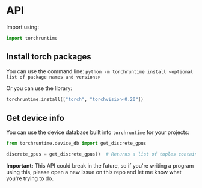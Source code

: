 # API
Import using:
```py
import torchruntime
```

## Install torch packages
You can use the command line:
`python -m torchruntime install <optional list of package names and versions>`

Or you can use the library:
```py
torchruntime.install(["torch", "torchvision<0.20"])
```

## Get device info
You can use the device database built into `torchruntime` for your projects:
```py
from torchruntime.device_db import get_discrete_gpus

discrete_gpus = get_discrete_gpus()  # Returns a list of tuples containing (vendor_id, vendor_name, device_id, device_name)
```

**Important:** This API could break in the future, so if you're writing a program using this, please open a new Issue on this repo and let me know what you're trying to do.
